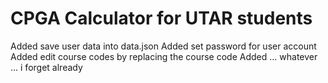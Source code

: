 # CPGA Calculator for UTAR students

Added save user data into data.json
Added set password for user account
Added edit course codes by replacing the course code
Added ... whatever ... i forget already
